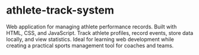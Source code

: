 # athlete-track-system
Web application for managing athlete performance records. Built with HTML, CSS, and JavaScript. Track athlete profiles, record events, store data locally, and view statistics. Ideal for learning web development while creating a practical sports management tool for coaches and teams.
